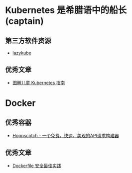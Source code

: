 # Kubernetes 是希腊语中的船长(captain)

## 第三方软件资源

- [lazykube](https://github.com/TNK-Studio/lazykube)

## 优秀文章

- [图解儿童 Kubernetes 指南](https://www.cncf.io/the-childrens-illustrated-guide-to-kubernetes/)

# Docker

## 优秀容器
- [Hoppscotch - 一个免费，快速，美观的API请求构建器](https://github.com/hoppscotch/hoppscotch)

## 优秀文章

- [Dockerfile 安全最佳实践](https://cloudberry.engineering/article/dockerfile-security-best-practices/)
